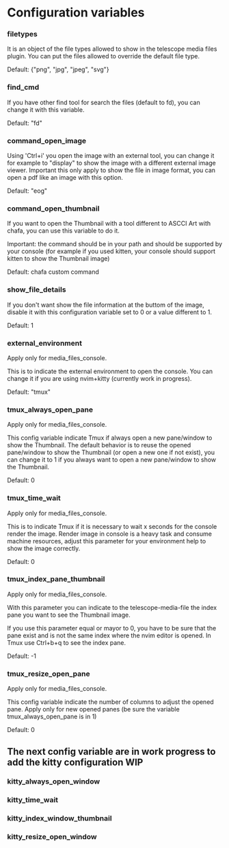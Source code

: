 # Configuration variables

### filetypes
It is an object of the file types allowed to show in the telescope media files plugin. You can put the files allowed to override the default file type. 

Default: {"png", "jpg", "jpeg", "svg"} 

### find_cmd
If you have other find tool for search the files (default to fd), you can change it with this variable.

Default: "fd" 

### command_open_image
Using 'Ctrl+i' you open the image with an external tool, you can change it for example to "display" to show the image with a different external image viewer. Important this only apply to show the file in image format, you can open a pdf like an image with this option. 

Default: "eog"

### command_open_thumbnail 
If you want to open the Thumbnail with a tool different to ASCCI Art with chafa, you can use this variable to do it.

Important: the command should be in your path and should be supported by your console (for example if you used kitten, your console should support kitten to show the Thumbnail image)

Default: chafa custom command

### show_file_details 
If you don't want show the file information at the buttom of the image, disable it with this configuration variable set to 0 or a value different to 1.

Default: 1

### external_environment
Apply only for media_files_console.

This is to indicate the external environment to open the console. You can change it if you are using nvim+kitty (currently work in progress).

Default: "tmux"

### tmux_always_open_pane
Apply only for media_files_console.

This config variable indicate Tmux if always open a new pane/window to show the Thumbnail. The default behavior is to reuse the opened pane/window to show the Thumbnail (or open a new one if not exist), you can change it to 1 if you always want to open a new pane/window to show the Thumbnail.

Default: 0

### tmux_time_wait
Apply only for media_files_console.

This is to indicate Tmux if it is necessary to wait x seconds for the console render the image. Render image in console is a heavy task and consume machine resources, adjust this parameter for your environment help to show the image correctly.

Default: 0

### tmux_index_pane_thumbnail
Apply only for media_files_console.

With this parameter you can indicate to the telescope-media-file the index pane you want to see the Thumbnail image.

If you use this parameter equal or mayor to 0, you have to be sure that the pane exist and is not the same index where the nvim editor is opened. In Tmux use Ctrl+b+q to see the index pane.

Default: -1

### tmux_resize_open_pane
Apply only for media_files_console.

This config variable indicate the number of columns to adjust the opened pane. Apply only for new opened panes (be sure the variable tmux_always_open_pane is in 1)

Default: 0

## The next config variable are in work progress to add the kitty configuration WIP
### kitty_always_open_window
### kitty_time_wait
### kitty_index_window_thumbnail
### kitty_resize_open_window

